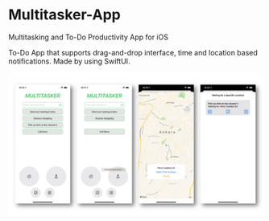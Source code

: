 # Multitasker-App
Multitasking and To-Do Productivity App for iOS

To-Do App that supports drag-and-drop interface, time and location based notifications. Made by using SwiftUI.

![Screenshots](/Screenshots.png)
